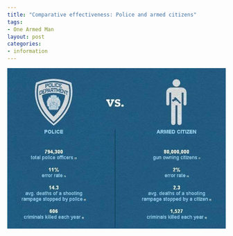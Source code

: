 ```yaml
---
title: "Comparative effectiveness: Police and armed citizens"
tags:
- One Armed Man
layout: post
categories:
- information
---
```


![Comparative effectiveness: Police and armed citizens](/assets/img/20170520-police-vs-armed-citizens.jpg)
